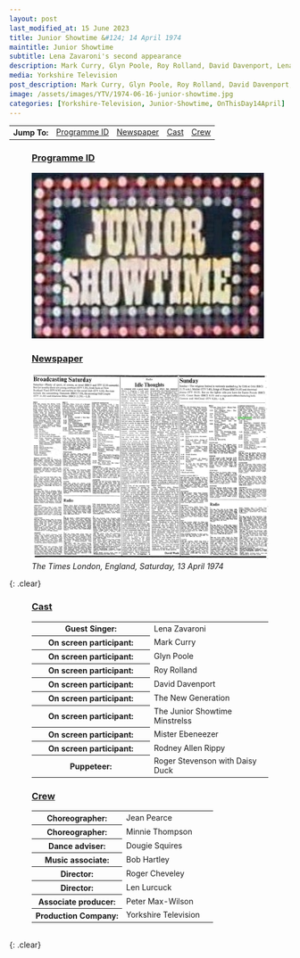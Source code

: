 ```yaml
---
layout: post
last_modified_at: 15 June 2023
title: Junior Showtime &#124; 14 April 1974
maintitle: Junior Showtime
subtitle: Lena Zavaroni's second appearance
description: Mark Curry, Glyn Poole, Roy Rolland, David Davenport, Lena Zavaroni, The New Generation, The Junior Showtime Dancers, puppeteer Roger Stevenson with Daisy Duck, Mister Ebeneezer and Rodney Allen Rippy.
media: Yorkshire Television
post_description: Mark Curry, Glyn Poole, Roy Rolland, David Davenport, Lena Zavaroni, The New Generation, The Junior Showtime Dancers, puppeteer Roger Stevenson with Daisy Duck, Mister Ebeneezer and Rodney Allen Rippy.
image: /assets/images/YTV/1974-06-16-junior-showtime.jpg
categories: [Yorkshire-Television, Junior-Showtime, OnThisDay14April]
---
```


<table>
<tr align="center">
<th>Jump To:</th>
<td><a href="#infobox1">Programme ID</a></td>
<td><a href="#infobox2">Newspaper</a></td>
<td><a href="#infobox3">Cast</a></td>
<td><a href="#infobox4">Crew</a></td>
</tr>
</table>


<figure class="fig1">
<figcaption>
<h3 id="infobox1"><a href="#infobox1">Programme ID</a></h3>
</figcaption>
<img src="/assets/images/YTV/1974-junior-showtime.jpg" class="full-width" />
</figure>

<figure class="fig2">
<figcaption>
<h3 id="infobox2"><a href="#infobox2">Newspaper</a></h3>
</figcaption>
<a href="/assets/images/newspapers/0FFO-1974-APR13-008.jpeg"><img src="/assets/images/newspapers/0FFO-1974-APR13-008.jpeg" class="full-width zoom-in" /></a>
<figcaption>
<cite>The Times London, England, Saturday, 13 April 1974</cite>
</figcaption>
</figure>

{: .clear}

<figure class="fig3">
<figcaption>
<h3 id="infobox3"><a href="#infobox3">Cast</a></h3>
</figcaption>
<table>
<tr><th style="width:50%;">Guest Singer:</th><td>Lena Zavaroni</td></tr>
<tr><th>On screen participant:</th><td>Mark Curry</td></tr>
<tr><th>On screen participant:</th><td>Glyn Poole</td></tr>
<tr><th>On screen participant:</th><td>Roy Rolland</td></tr>
<tr><th>On screen participant:</th><td>David Davenport</td></tr>
<tr><th>On screen participant:</th><td>The New Generation</td></tr>
<tr><th>On screen participant:</th><td>The Junior Showtime Minstrelss</td></tr>
<tr><th>On screen participant:</th><td>Mister Ebeneezer</td></tr>
<tr><th>On screen participant:</th><td>Rodney Allen Rippy</td></tr>
<tr><th>Puppeteer:</th><td>Roger Stevenson with Daisy Duck</td></tr>
</table>
</figure>

<figure class="fig3">
<figcaption>
<h3 id="infobox4"><a href="#infobox4">Crew</a></h3>
</figcaption>
<table>
<tr><th style="width:50%;">Choreographer:</th><td>Jean Pearce</td></tr>
<tr><th>Choreographer:</th><td>Minnie Thompson</td></tr>
<tr><th>Dance adviser:</th><td>Dougie Squires</td></tr>
<tr><th>Music associate:</th><td>Bob Hartley</td></tr>
<tr><th>Director:</th><td>Roger Cheveley</td></tr>
<tr><th>Director:</th><td>Len Lurcuck</td></tr>
<tr><th>Associate producer:</th><td>Peter Max-Wilson</td></tr>
<tr><th>Production Company:</th><td>Yorkshire Television</td></tr>
</table>
</figure>

<br />{: .clear}

